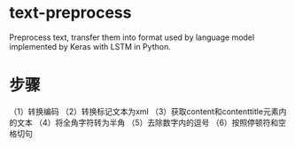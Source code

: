 # text-preprocess
Preprocess text, transfer them into format used by language model implemented by Keras with LSTM in Python.

# 步骤
（1）转换编码
（2）转换标记文本为xml
（3）获取content和contenttitle元素内的文本
（4）将全角字符转为半角
（5）去除数字内的逗号
（6）按照停顿符和空格切句
